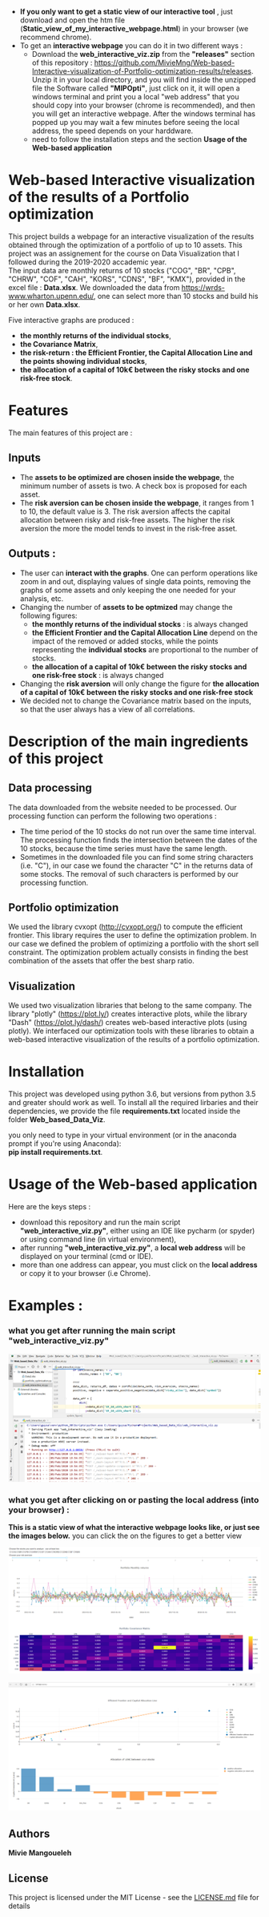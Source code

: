 -  **If you only want to get  a static view of our interactive tool** , just download and open the htm file (**Static_view_of_my_interactive_webpage.html**) in your browser (we recommend chrome).<br/>
- To get an **interactive webpage** you can do it in two different ways : 
  - Download the **web_interactive_viz.zip** from the  **"releases"** section of this repository : https://github.com/MivieMng/Web-based-Interactive-visualization-of-Portfolio-optimization-results/releases. Unzip it in your local directory, and you will find inside the unzipped file the Software called **"MIPOpti"**, just click on it, it will open a windows terminal and print you a local "web address"  that you should copy into your browser (chrome is recommended), and then you will get an interactive webpage. After the windows terminal has popped up you may wait a few minutes before seeing the local address, the speed depends on your harddware.
  - need to follow the installation steps and the section **Usage of the Web-based application**

# Web-based Interactive visualization of the results of a Portfolio optimization
This project builds a webpage for an interactive visualization of the results obtained through the optimization of a portfolio of up to 10 assets. This project was an assignement for the course on Data Visualization that I followed during the 2019-2020 accademic year.\
The input data are monthly returns of 10 stocks ("COG", "BR", "CPB", "CHRW", "COF", "CAH", "KORS", "CDNS", "BF", "KMX"), provided in the excel file : **Data.xlsx**. We downloaded the data from https://wrds-www.wharton.upenn.edu/, one can select more than 10 stocks and build his or her own **Data.xlsx**.

Five interactive graphs are produced : 
- **the monthly returns of the individual stocks**,
- **the Covariance Matrix**, 
- **the risk-return  : the Efficient Frontier, the Capital Allocation Line and the points showing individual stocks**, 
- **the allocation of a capital of 10k€ between the risky stocks and one risk-free stock**.

# Features
The main features of this project are : 
## Inputs 
- The **assets to be optimized are chosen inside the webpage**, the minimum number of assets is two. A check box is proposed for each asset.
- The **risk aversion can be chosen inside the webpage**, it ranges from 1 to 10, the default value is 3. The risk aversion affects the capital allocation between risky and risk-free assets. The higher the risk aversion the more the model tends to invest in the risk-free asset.
## Outputs  : 
- The user can **interact with the graphs**. One can perform operations like zoom in and out, displaying values of single data points, removing the graphs of some assets and only keeping the one needed for your analysis, etc.
- Changing the number of **assets to be optmized** may change the following figures:  
  - **the monthly returns of the individual stocks** : is always changed
  - **the Efficient Frontier and the Capital Allocation Line** depend on the impact of the removed or added stocks, while the              points representing the **individual stocks** are proportional to the number of stocks.
  - **the allocation of a capital of 10k€ between the risky stocks and one risk-free stock** : is always changed
- Changing the **risk aversion** will only change the figure for **the allocation of a capital of 10k€ between the risky stocks and one risk-free stock**
- We decided not to change the Covariance matrix based on the inputs, so that the user always has a view of all correlations.<br/>


# Description of the main ingredients of this project 
## Data processing 
The data downloaded from the website needed to be processed. Our processing function can perform the following two operations :
- The time period of the 10 stocks do not run over the same time interval. The processing function finds the intersection between the dates of the 10 stocks, because the time series must have the same length.
-  Sometimes in the downloaded file you can find some string characters (i.e. "C"), in our case we found the character "C" in the returns data of some stocks. The removal of such characters is performed by our processing function.

## Portfolio optimization
We used the library cvxopt (http://cvxopt.org/) to compute the efficient frontier. This library requires the user to define the optimization problem. In our case we defined the problem of optimizing a portfolio with the short sell constraint. The optimization problem actually consists in finding the best combination of the assets that offer the best sharp ratio.<br/>

## Visualization
We used two visualization libraries that belong to the same company. The library "plotly" (https://plot.ly/) creates interactive plots, while the library "Dash" (https://plot.ly/dash/) creates web-based interactive plots (using plotly). We interfaced our optimization tools with these libraries to obtain a web-based interactive visualization of the results of a portfolio optimization.


# Installation

This project was developed using python 3.6, but versions from python 3.5 and greater should work as well. To install all the required lirbaries and their dependencies, we provide the file **requirements.txt** located inside the folder **Web_based_Data_Viz**.

you only need to type in your virtual environment (or in the anaconda prompt if you're using Anaconda):<br/>
**pip install  requirements.txt**.




# Usage of the Web-based application
Here are the keys steps : 


- download this repository and run the main script **"web_interactive_viz.py"**, either using an IDE like pycharm (or spyder) or using command line (in virtual environment),
- after running **"web_interactive_viz.py"**, a **local web address** will be displayed on your terminal (cmd or IDE).
- more than one address can appear, you must click on the **local address**  or copy it to your browser (i.e Chrome).



# Examples : 
### what you get after running the main script "web_interactive_viz.py" 
![](images/screen_short_after_running_the_app.png)

### what you get after clicking on or pasting the local address (into your browser) : 
**This is a static view of what the interactive webpage looks like, or just see the images below.**
you can click the on the figures to get a better view


![](images/page1.png)


![](images/page_4.png)



## Authors

**Mivie Mangoueleh**

## License

This project is licensed under the MIT License - see the [LICENSE.md](LICENSE.md) file for details
